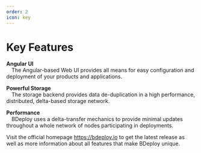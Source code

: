 ```yaml
---
order: 2
icon: key
---
```

# Key Features

**Angular UI**  
&emsp;The Angular-based Web UI provides all means for easy configuration and deployment of your products and applications.

**Powerful Storage**  
&emsp;The storage backend provides data de-duplication in a high performance, distributed, delta-based storage network.

**Performance**  
&emsp;BDeploy uses a delta-transfer mechanics to provide minimal updates throughout a whole network of nodes participating in deployments.

Visit the official homepage https://bdeploy.io to get the latest release as well as more information about all features that make BDeploy unique.